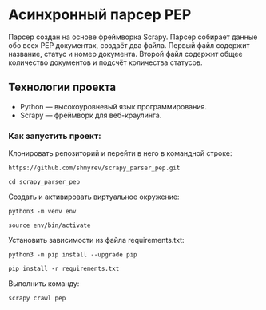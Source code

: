 # Асинхронный парсер PEP

Парсер создан на основе фреймворка Scrapy. Парсер собирает данные обо всех PEP документах, создаёт два файла. Первый файл содержит название, статус и номер документа. Второй файл содержит общее количество документов и подсчёт количества статусов.

## Технологии проекта

- Python — высокоуровневый язык программирования.
- Scrapy — фреймворк для веб-краулинга.

### Как запустить проект:

Клонировать репозиторий и перейти в него в командной строке:

```
https://github.com/shmyrev/scrapy_parser_pep.git
```

```
cd scrapy_parser_pep
```

Cоздать и активировать виртуальное окружение:

```
python3 -m venv env
```

```
source env/bin/activate
```

Установить зависимости из файла requirements.txt:

```
python3 -m pip install --upgrade pip
```

```
pip install -r requirements.txt
```

Выполнить команду:

```
scrapy crawl pep
```